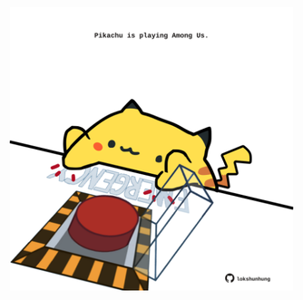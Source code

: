 <!-- built at 04/02/2023, 17:01:08 UTC -->
<p align="center">
  <img width="500" height="500" src="./ReadmeImage.svg">
</p>
